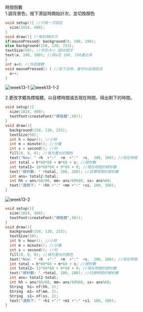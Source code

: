 時間倒數  
1.調背景色，按下滑鼠時開始計次，並切換顏色
```C
void setup(){ //只做一次設定
  size(1024, 400);
}
void draw(){ //每秒做60次
if(mousePressed) background(0, 198, 198);
else background(150, 130, 253);
textSize(50); //字的大小 設50號字
text(a, 100, 100); //將a在 100, 100畫出來
}
int a=0; //外部變數
void mousePressed() { //按下去時，會呼叫這個函式
  a++;
}
```
![week13-1](https://user-images.githubusercontent.com/79676872/119780245-29f6ac80-befc-11eb-87b8-3a196967f63d.png)
![week13-1-2](https://user-images.githubusercontent.com/79676872/119780253-2bc07000-befc-11eb-895e-1543506d45ce.png)

2.更改字體為標楷體，以目標時間減去現在時間，得出剩下的時間。
```C
void setup(){
  size(1024, 400);
  textFont(createFont("標楷體",50));
}
void draw(){
  background(150, 130, 253);
  textSize(50);
  int h = hour(); //小時
  int m = minute(); //分鐘
  int s = second(); //秒
  fill(0, 0, 0); //填充墨水的顏色
  text("Now: " +h  +":"  +m  +":"  +s,  100, 100); //現在時間
  int total = h*60*60 + m*60 + s; //總秒數
  int total2= 16*60*60 + 0*60 + 0; //現在時間的總秒數
  text("總秒數: " +total, 100, 200); //目標時間的總秒數
  int ans= total2-total;
  int hh = ans/60/60, mm= ans/60%60, ss= ans%60;
  text("還剩下: " +hh +":" +mm +":" +ss, 100, 300);
}
```
![week13-2](https://user-images.githubusercontent.com/79676872/119781763-f9177700-befd-11eb-9e6d-1cd8043cece6.png)

```C
void setup(){
  size(1024, 400);
  textFont(createFont("標楷體",50));
}
void draw(){
  background(150, 130, 253);
  textSize(50);
  int h = hour(); //小時
  int m = minute(); //分鐘
  int s = second(); //秒
  fill(0, 0, 0); //填充墨水的顏色
  text("Now: " +h  +":"  +m  +":"  +s,  100, 100); //現在時間
  int total = h*60*60 + m*60 + s; //總秒數
  int total2= 12*60*60 + 0*60 + 0; //現在時間的總秒數
  text("總秒數: " +total, 100, 200); //目標時間的總秒數
  int ans= total2-total;
  int hh = ans/60/60, mm= ans/60%60, ss= ans%60;
  String  h1= nf(hh, 2);
  String  m1= nf(mm, 2);
  String  s1= nf(ss, 2);
  text("還剩下: " +h1 +":" +m1 +":" +s1, 100, 300);
} 
```

